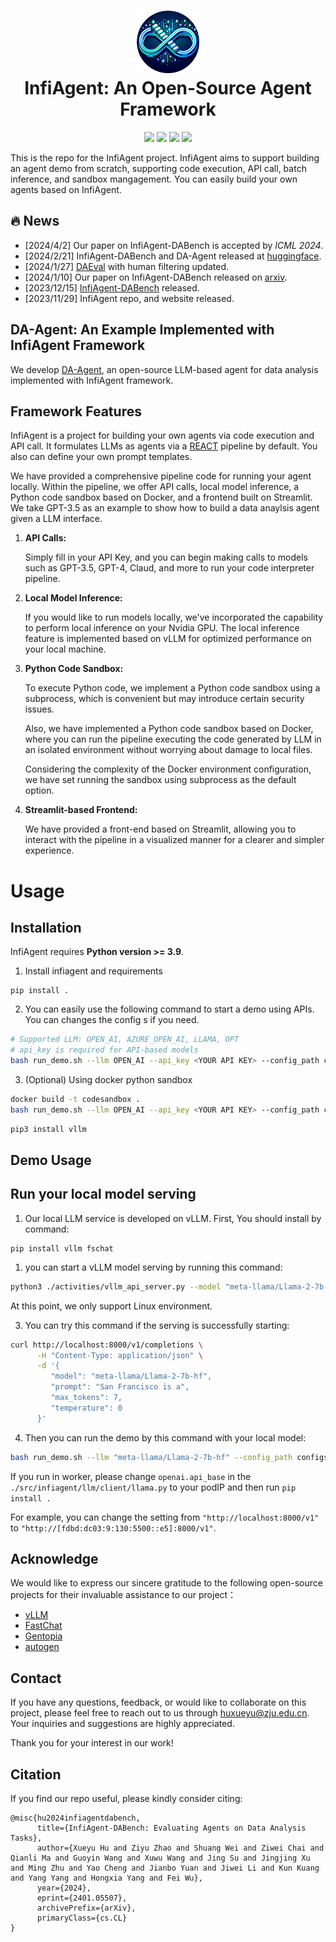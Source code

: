 <h1 align="center">
<img src="images/infiagent_logo.png" width="100" alt="ToRA" />
<br>
InfiAgent: An Open-Source Agent Framework
</h1>

<div align="center">

![](https://img.shields.io/badge/Code%20License-Apache_2.0-green.svg)
![](https://img.shields.io/badge/Data%20License-CC%20By%20NC%204.0-red.svg)
![](https://img.shields.io/badge/python-3.9+-blue.svg)
![](https://img.shields.io/badge/code%20style-black-000000.svg)


</div>

<!-- 
[![Code License](https://img.shields.io/badge/Code%20License-Apache_2.0-green.svg)](https://github.com/InfiAgent/ADA-agent/blob/main/LICENSE)
[![Data License](https://img.shields.io/badge/Data%20License-CC%20By%20NC%204.0-red.svg)]
[![Python 3.9+](https://img.shields.io/badge/python-3.9+-blue.svg)]
[![Code style: black](https://img.shields.io/badge/code%20style-black-000000.svg)] -->
<!--  -->


This is the repo for the InfiAgent project. InfiAgent aims to support building an agent demo from scratch, supporting code execution, API call, batch inference, and sandbox mangagement. You can easily build your own agents based on InfiAgent. 




## 🔥  News
- [2024/4/2] Our paper on InfiAgent-DABench is accepted by *ICML 2024*.
- [2024/2/21] InfiAgent-DABench and DA-Agent released at [huggingface](https://huggingface.co/infiagent).
- [2024/1/27] [DAEval](https://github.com/InfiAgent/InfiAgent/tree/main/examples/DA-Agent) with human filtering updated.
- [2024/1/10] Our paper on InfiAgent-DABench released on [arxiv](https://arxiv.org/abs/2401.05507).
- [2023/12/15] [InfiAgent-DABench](https://github.com/InfiAgent/InfiAgent/tree/main/examples/DA-Agent) released.
- [2023/11/29] InfiAgent repo, and website released.

## DA-Agent: An Example Implemented with InfiAgent Framework
We develop [DA-Agent](https://github.com/InfiAgent/InfiAgent/tree/main/examples/DA-Agent), an open-source LLM-based agent for data analysis implemented with InfiAgent framework.

## Framework Features

InfiAgent is a project for building your own agents via code execution and API call. It formulates LLMs as agents via a [REACT](https://arxiv.org/abs/2210.03629) pipeline by default. You also can define your own prompt templates.



We have provided a comprehensive pipeline code for running your agent locally. Within the pipeline, we offer API calls, local model inference, a Python code sandbox based on Docker, and a frontend built on Streamlit. We take GPT-3.5 as an example to show how to build a data anaylsis agent given a LLM interface.


1. **API Calls:**

   Simply fill in your API Key, and you can begin making calls to models such as GPT-3.5, GPT-4, Claud, and more to run your code interpreter pipeline.
3. **Local Model Inference:**

   If you would like to run models locally, we've incorporated the capability to perform local inference on your Nvidia GPU. The local inference feature is implemented based on vLLM for optimized performance on your local machine.
5. **Python Code Sandbox:**

   To execute Python code, we implement a Python code sandbox using a subprocess, which is convenient but may introduce certain security issues. 

   Also, we have implemented a Python code sandbox based on Docker, where you can run the pipeline executing the code generated by LLM in an isolated environment without worrying about damage to local files.

   Considering the complexity of the Docker environment configuration, we have set running the sandbox using subprocess as the default option.
7. **Streamlit-based Frontend:**

   We have provided a front-end based on Streamlit, allowing you to interact with the pipeline in a visualized manner for a clearer and simpler experience.

# Usage

## Installation

InfiAgent requires **Python version >= 3.9**.

1. Install infiagent and requirements
```
pip install .
```

2. You can easily use the following command to start a demo using APIs. You can changes the config s if you need. 
```bash
# Supported LLM: OPEN_AI, AZURE_OPEN_AI, LLAMA, OPT
# api_key is required for API-based models
bash run_demo.sh --llm OPEN_AI --api_key <YOUR API KEY> --config_path configs/agent_configs/react_agent_gpt4_async.yaml
```

3. (Optional) Using docker python sandbox
```bash
docker build -t codesandbox .
bash run_demo.sh --llm OPEN_AI --api_key <YOUR API KEY> --config_path configs/agent_configs/react_agent_gpt4_async_docker.yaml
```



```bash
pip3 install vllm
```
## Demo Usage



## Run your local model serving

1. Our local LLM service is developed on vLLM. First, You should install by command:
   
```
pip install vllm fschat
```
1.  you can start a vLLM model serving by running this command:


```bash
python3 ./activities/vllm_api_server.py --model "meta-llama/Llama-2-7b-hf"  --served_model_name "meta-llama/Llama-2-7b-hf"
```
At this point, we only support Linux environment.

3. You can try this command if the serving is successfully starting:

```bash
curl http://localhost:8000/v1/completions \
      -H "Content-Type: application/json" \
      -d '{
         "model": "meta-llama/Llama-2-7b-hf",
         "prompt": "San Francisco is a",
         "max_tokens": 7,
         "temperature": 0
      }'
```

4. Then you can run the demo by this command with your local model:

```bash
bash run_demo.sh --llm "meta-llama/Llama-2-7b-hf" --config_path configs/agent_configs/react_agent_llama_async.yaml
```

If you run in worker, please change `openai.api_base` in the `./src/infiagent/llm/client/llama.py` to your podIP and then run `pip install .`

For example, you can change the setting from `"http://localhost:8000/v1"` to `"http://[fdbd:dc03:9:130:5500::e5]:8000/v1"`.



## Acknowledge

We would like to express our sincere gratitude to the following open-source projects for their invaluable assistance to our project：

 - [vLLM](https://github.com/vllm-project/vllm)
 - [FastChat](https://github.com/lm-sys/FastChat)
 - [Gentopia](https://github.com/Gentopia-AI/Gentopia)
 - [autogen](https://github.com/microsoft/autogen)



## Contact

If you have any questions, feedback, or would like to collaborate on this project, please feel free to reach out to us through huxueyu@zju.edu.cn. Your inquiries and suggestions are highly appreciated. 

Thank you for your interest in our work!



## Citation

If you find our repo useful, please kindly consider citing:

```
@misc{hu2024infiagentdabench,
      title={InfiAgent-DABench: Evaluating Agents on Data Analysis Tasks}, 
      author={Xueyu Hu and Ziyu Zhao and Shuang Wei and Ziwei Chai and Qianli Ma and Guoyin Wang and Xuwu Wang and Jing Su and Jingjing Xu and Ming Zhu and Yao Cheng and Jianbo Yuan and Jiwei Li and Kun Kuang and Yang Yang and Hongxia Yang and Fei Wu},
      year={2024},
      eprint={2401.05507},
      archivePrefix={arXiv},
      primaryClass={cs.CL}
}
```

